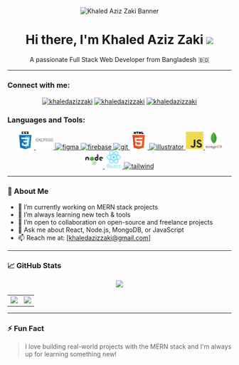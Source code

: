 <p align="center">
  <img src="https://i.ibb.co/XxJvR8Zs/freepik-ai-artificial-inteligence-linkedin-profile-cover-4029809-20250625075958-L3-Zw.png" alt="Khaled Aziz Zaki Banner" />
</p>

<h1 align="center">Hi there, I'm Khaled Aziz Zaki <img src="https://github.com/TheDudeThatCode/TheDudeThatCode/blob/master/Assets/Hi.gif" width="35" /></h1>

<p align="center">
  A passionate Full Stack Web Developer from Bangladesh 🇧🇩
</p>

---

<h3 align="left">Connect with me:</h3>
<p align="center">
<a href="https://twitter.com/khaledazizzaki" target="blank"><img align="center" src="https://raw.githubusercontent.com/rahuldkjain/github-profile-readme-generator/master/src/images/icons/Social/twitter.svg" alt="khaledazizzaki" height="30" width="40" /></a>
<a href="https://linkedin.com/in/khaledazizzaki" target="blank"><img align="center" src="https://raw.githubusercontent.com/rahuldkjain/github-profile-readme-generator/master/src/images/icons/Social/linked-in-alt.svg" alt="khaledazizzaki" height="30" width="40" /></a>
<a href="https://fb.com/khaledazizzaki" target="blank"><img align="center" src="https://raw.githubusercontent.com/rahuldkjain/github-profile-readme-generator/master/src/images/icons/Social/facebook.svg" alt="khaledazizzaki" height="30" width="40" /></a>
</p>

<h3 align="left">Languages and Tools:</h3>
<p align="center"> <a href="https://www.w3schools.com/css/" target="_blank" rel="noreferrer"> <img src="https://raw.githubusercontent.com/devicons/devicon/master/icons/css3/css3-original-wordmark.svg" alt="css3" width="40" height="40"/> </a> <a href="https://expressjs.com" target="_blank" rel="noreferrer"> <img src="https://raw.githubusercontent.com/devicons/devicon/master/icons/express/express-original-wordmark.svg" alt="express" width="40" height="40"/> </a> <a href="https://www.figma.com/" target="_blank" rel="noreferrer"> <img src="https://www.vectorlogo.zone/logos/figma/figma-icon.svg" alt="figma" width="40" height="40"/> </a> <a href="https://firebase.google.com/" target="_blank" rel="noreferrer"> <img src="https://www.vectorlogo.zone/logos/firebase/firebase-icon.svg" alt="firebase" width="40" height="40"/> </a> <a href="https://git-scm.com/" target="_blank" rel="noreferrer"> <img src="https://www.vectorlogo.zone/logos/git-scm/git-scm-icon.svg" alt="git" width="40" height="40"/> </a> <a href="https://www.w3.org/html/" target="_blank" rel="noreferrer"> <img src="https://raw.githubusercontent.com/devicons/devicon/master/icons/html5/html5-original-wordmark.svg" alt="html5" width="40" height="40"/> </a> <a href="https://www.adobe.com/in/products/illustrator.html" target="_blank" rel="noreferrer"> <img src="https://www.vectorlogo.zone/logos/adobe_illustrator/adobe_illustrator-icon.svg" alt="illustrator" width="40" height="40"/> </a> <a href="https://developer.mozilla.org/en-US/docs/Web/JavaScript" target="_blank" rel="noreferrer"> <img src="https://raw.githubusercontent.com/devicons/devicon/master/icons/javascript/javascript-original.svg" alt="javascript" width="40" height="40"/> </a> <a href="https://www.mongodb.com/" target="_blank" rel="noreferrer"> <img src="https://raw.githubusercontent.com/devicons/devicon/master/icons/mongodb/mongodb-original-wordmark.svg" alt="mongodb" width="40" height="40"/> </a> <a href="https://nodejs.org" target="_blank" rel="noreferrer"> <img src="https://raw.githubusercontent.com/devicons/devicon/master/icons/nodejs/nodejs-original-wordmark.svg" alt="nodejs" width="40" height="40"/> </a> <a href="https://reactjs.org/" target="_blank" rel="noreferrer"> <img src="https://raw.githubusercontent.com/devicons/devicon/master/icons/react/react-original-wordmark.svg" alt="react" width="40" height="40"/> </a> <a href="https://tailwindcss.com/" target="_blank" rel="noreferrer"> <img src="https://www.vectorlogo.zone/logos/tailwindcss/tailwindcss-icon.svg" alt="tailwind" width="40" height="40"/> </a> </p>

---

### 🚀 About Me

- 🔭 I’m currently working on MERN stack projects
- 🌱 I’m always learning new tech & tools
- 👯 I’m open to collaboration on open-source and freelance projects
- 💬 Ask me about React, Node.js, MongoDB, or JavaScript
- 📫 Reach me at: [khaledazizzaki@gmail.com]

---

### 📈 GitHub Stats

<p align="center">
  <img src="https://nirzak-streak-stats.vercel.app/?user=KhaledAzizZaki&theme=shadow_green&hide_border=true" />
</p>

<table align="center">
  <tr>
    <td>
      <img src="https://github-readme-stats.vercel.app/api?username=KhaledAzizZaki&theme=shadow_green&hide_border=true&include_all_commits=false&count_private=false" />
    </td>
    <td>
      <img src="https://github-readme-stats.vercel.app/api/top-langs/?username=KhaledAzizZaki&theme=shadow_green&hide_border=true&include_all_commits=false&count_private=false&layout=compact" />
    </td>
  </tr>
</table>


---

### ⚡ Fun Fact

> I love building real-world projects with the MERN stack and I'm always up for learning something new!
